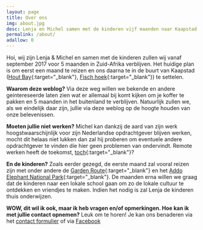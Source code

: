 ```yaml
---
layout: page
title: Over ons
img: about.jpg
desc: Lenja en Michel samen met de kinderen vijf maanden naar Kaapstad - Zuid-Adrika. Wat gaan we daar doen?  
permalink: /about/
adallow: 0
---
```


Hoi, wij zijn Lenja & Michel en samen met de kinderen zullen wij vanaf september 2017 voor 5 maanden in Zuid-Afrika verblijven. Het huidige plan is om eerst een maand te reizen en ons daarna te in de buurt van Kaapstad ([Hout  Bay](https://en.wikipedia.org/wiki/Hout_Bay){:target="_blank"}, [Fisch hoek](https://en.wikipedia.org/wiki/Fish_Hoek){:target="_blank"}) te settelen.


**Waarom deze weblog?** Via deze weg willen we bekende en andere geintereseerde laten zien wat er allemaal bij komt kijken om je koffer te pakken en  5 maanden in het buitenland te verblijven. Natuurlijk zullen we, als we eindelijk daar zijn, jullie via deze weblog op de hoogte houden van onze belevenissen.

**Moeten jullie niet werken?** Michel kan dankzij de aard van zijn werk hoogstwaarschijnlijk voor zijn Nederlandse opdrachtgever blijven werken, mocht dit helaas niet lukken dan zal hij proberen om eventuele andere opdrachtgever te vinden die hier geen problemen van ondervindt. Remote werken heeft de toekomst, [toch](http://www.huffingtonpost.com/alvin-chia/how-remote-work-will-be-t_b_9863892.html){:target="_blank"}?

**En de kinderen?** Zoals eerder gezegd, de eerste maand zal vooral reizen zijn met onder andere de [Garden Route](https://www.lonelyplanet.com/south-africa/the-garden-route){:target="_blank"} en het [Addo Elephant National Park](https://www.sanparks.org/parks/addo/){:target="_blank"}. De maanden erna willen we graag dat de kinderen naar een lokale school gaan om zo de lokale cultuur te ontdekken en vriendjes te maken. Indien het nodig is zal Lenja de kinderen thuis onderwijzen. 


**WOW, dit wil ik ook, maar ik heb vragen en/of opmerkingen. Hoe kan ik met jullie contact opnemen?** Leuk om te horen! Je kan ons benaderen via het [contact formulier](/contact) of via [Facebook](facebookurl)

